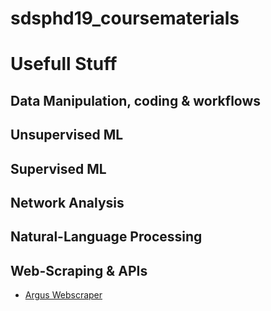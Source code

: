 # sdsphd19_coursematerials

# Usefull Stuff

## Data Manipulation, coding & workflows

## Unsupervised ML

## Supervised ML

## Network Analysis

## Natural-Language Processing

## Web-Scraping & APIs

* [Argus Webscraper](https://github.com/datawizard1337/ARGUS)

##
